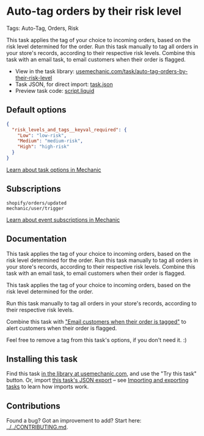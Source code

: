# Auto-tag orders by their risk level

Tags: Auto-Tag, Orders, Risk

This task applies the tag of your choice to incoming orders, based on the risk level determined for the order. Run this task manually to tag all orders in your store's records, according to their respective risk levels. Combine this task with an email task, to email customers when their order is flagged.

* View in the task library: [usemechanic.com/task/auto-tag-orders-by-their-risk-level](https://usemechanic.com/task/auto-tag-orders-by-their-risk-level)
* Task JSON, for direct import: [task.json](../../tasks/auto-tag-orders-by-their-risk-level.json)
* Preview task code: [script.liquid](./script.liquid)

## Default options

```json
{
  "risk_levels_and_tags__keyval_required": {
    "Low": "low-risk",
    "Medium": "medium-risk",
    "High": "high-risk"
  }
}
```

[Learn about task options in Mechanic](https://docs.usemechanic.com/article/471-task-options)

## Subscriptions

```liquid
shopify/orders/updated
mechanic/user/trigger
```

[Learn about event subscriptions in Mechanic](https://docs.usemechanic.com/article/408-subscriptions)

## Documentation

This task applies the tag of your choice to incoming orders, based on the risk level determined for the order. Run this task manually to tag all orders in your store's records, according to their respective risk levels. Combine this task with an email task, to email customers when their order is flagged.

This task applies the tag of your choice to incoming orders, based on the risk level determined for the order.

Run this task manually to tag all orders in your store's records, according to their respective risk levels.

Combine this task with ["Email customers when their order is tagged"](https://usemechanic.com/task/email-customer-when-order-tagged) to alert customers when their order is flagged.

Feel free to remove a tag from this task's options, if you don't need it. :)

## Installing this task

Find this task [in the library at usemechanic.com](https://usemechanic.com/task/auto-tag-orders-by-their-risk-level), and use the "Try this task" button. Or, import [this task's JSON export](../../tasks/auto-tag-orders-by-their-risk-level.json) – see [Importing and exporting tasks](https://docs.usemechanic.com/article/505-importing-and-exporting-tasks) to learn how imports work.

## Contributions

Found a bug? Got an improvement to add? Start here: [../../CONTRIBUTING.md](../../CONTRIBUTING.md).
